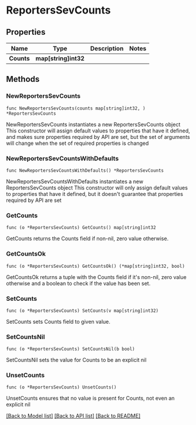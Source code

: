 # ReportersSevCounts

## Properties

Name | Type | Description | Notes
------------ | ------------- | ------------- | -------------
**Counts** | **map[string]int32** |  | 

## Methods

### NewReportersSevCounts

`func NewReportersSevCounts(counts map[string]int32, ) *ReportersSevCounts`

NewReportersSevCounts instantiates a new ReportersSevCounts object
This constructor will assign default values to properties that have it defined,
and makes sure properties required by API are set, but the set of arguments
will change when the set of required properties is changed

### NewReportersSevCountsWithDefaults

`func NewReportersSevCountsWithDefaults() *ReportersSevCounts`

NewReportersSevCountsWithDefaults instantiates a new ReportersSevCounts object
This constructor will only assign default values to properties that have it defined,
but it doesn't guarantee that properties required by API are set

### GetCounts

`func (o *ReportersSevCounts) GetCounts() map[string]int32`

GetCounts returns the Counts field if non-nil, zero value otherwise.

### GetCountsOk

`func (o *ReportersSevCounts) GetCountsOk() (*map[string]int32, bool)`

GetCountsOk returns a tuple with the Counts field if it's non-nil, zero value otherwise
and a boolean to check if the value has been set.

### SetCounts

`func (o *ReportersSevCounts) SetCounts(v map[string]int32)`

SetCounts sets Counts field to given value.


### SetCountsNil

`func (o *ReportersSevCounts) SetCountsNil(b bool)`

 SetCountsNil sets the value for Counts to be an explicit nil

### UnsetCounts
`func (o *ReportersSevCounts) UnsetCounts()`

UnsetCounts ensures that no value is present for Counts, not even an explicit nil

[[Back to Model list]](../README.md#documentation-for-models) [[Back to API list]](../README.md#documentation-for-api-endpoints) [[Back to README]](../README.md)


